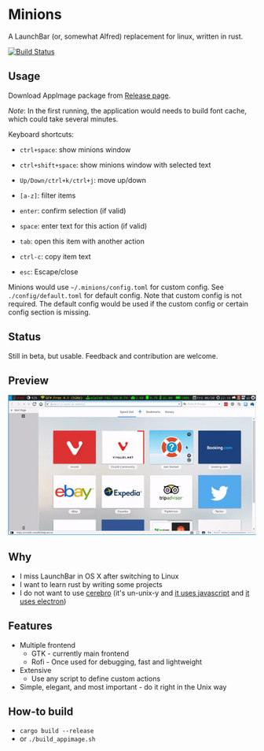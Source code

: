 # Minions

A LaunchBar (or, somewhat Alfred) replacement for linux, written in rust.

[![Build Status](https://travis-ci.org/blahgeek/Minions.svg?branch=master)](https://travis-ci.org/blahgeek/Minions)

## Usage

Download AppImage package from [Release page](https://github.com/blahgeek/Minions/releases).

*Note*: In the first running, the application would needs to build font cache, which could take several minutes.

Keyboard shortcuts:

- `ctrl+space`: show minions window
- `ctrl+shift+space`: show minions window with selected text

- `Up/Down/ctrl+k/ctrl+j`: move up/down
- `[a-z]`: filter items
- `enter`: confirm selection (if valid)
- `space`: enter text for this action (if valid)
- `tab`: open this item with another action
- `ctrl-c`: copy item text
- `esc`: Escape/close

Minions would use `~/.minions/config.toml` for custom config. See `./config/default.toml` for default config.
Note that custom config is not required. The default config would be used if the custom config or certain config section is missing.

## Status

Still in beta, but usable. Feedback and contribution are welcome.

## Preview

![](./images/preview.gif)

## Why

- I miss LaunchBar in OS X after switching to Linux
- I want to learn rust by writing some projects
- I do not want to use [cerebro](https://cerebroapp.com/) (it's un-unix-y and [it uses javascript](https://dorey.github.io/JavaScript-Equality-Table/) and [it uses electron](https://josephg.com/blog/electron-is-flash-for-the-desktop/))

## Features

- Multiple frontend
    - GTK - currently main frontend
    - Rofi - Once used for debugging, fast and lightweight
- Extensive
    - Use any script to define custom actions
- Simple, elegant, and most important - do it right in the Unix way

## How-to build

- `cargo build --release`
- or `./build_appimage.sh`

